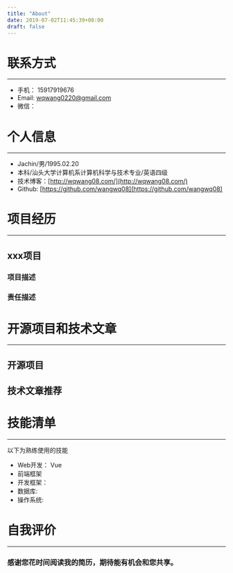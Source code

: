 ```yaml
---
title: "About"
date: 2019-07-02T11:45:39+08:00
draft: false
---
```


# **联系方式**
---
- 手机： 15917919676
- Email: wqwang0220@gmail.com
- 微信：


# **个人信息**
---
- Jachin/男/1995.02.20
- 本科/汕头大学计算机系计算机科学与技术专业/英语四级
- 技术博客：[http://wqwang08.com/](http://wqwang08.com/)
- Github: [https://github.com/wangwq08](https://github.com/wangwq08)


# **项目经历**
---
## xxx项目

### 项目描述

### 责任描述

# **开源项目和技术文章**
---
## 开源项目

## 技术文章推荐

# **技能清单**
---
以下为熟练使用的技能

- Web开发： Vue
- 前端框架
- 开发框架：
- 数据库:
- 操作系统:

# **自我评价**
---

### **感谢您花时间阅读我的简历，期待能有机会和您共享。**


